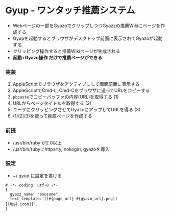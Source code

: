 # Gyup - ワンタッチ推薦システム
* Webページの一部をGyazoでクリップしつつGyazzの推薦Wikiにページを作成する
* Gyupを起動するとブラウザがデスクトップ前面に表示されてGyazoが起動する
* クリッピング操作すると推薦Wikiページが生成される
* **起動+Gyazo操作 だけで推薦ページができる**

### 実装

1. AppleScriptでブラウザをアクティブにして画面前面に表示する
2. AppleScriptでCmd-L, Cmd-Cをブラウザに送ってURLをコピーする
3. `pbpaste`でコピーバッファの内容(URL)を取得する (1)
4. URLからページタイトルを取得する (2)
5. ユーザにクリッピングさせてGyazoにアップしてURLを得る (3)
7. (1)(2)(3)を使って推薦ページを作成する

### 前提
* /usr/bin/ruby が2.0以上
* /usr/bin/rubyにhttparty, nokogiri, gyazoを導入

### 設定

* ~/.gyup に設定を書ける

```
# -*- coding: utf-8 -*-
{
  gyazz_name: "osusume",
  text_template:'[[#{page_url} #{gyazo_url}.png]]
[[増井.icon]]',
}
```


